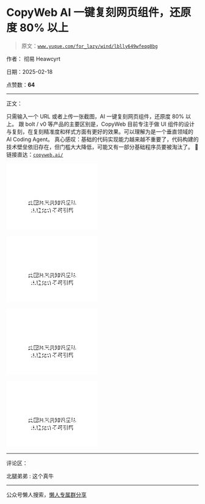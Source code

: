 # CopyWeb AI 一键复刻网页组件，还原度 80% 以上

> 原文：[`www.yuque.com/for_lazy/wind/lblly649wfeqq8bg`](https://www.yuque.com/for_lazy/wind/lblly649wfeqq8bg)

作者： 彻易 Heawcyrt

日期：2025-02-18

点赞数：**64**

* * *

正文：

只需输入一个 URL 或者上传一张截图，AI 一键复刻网页组件，还原度 80% 以上。 跟 bolt / v0 等产品的主要区别是，CopyWeb
目前专注于做 UI 组件的设计与复刻，在复刻精准度和样式方面有更好的效果。可以理解为是一个垂直领域的 AI Coding Agent。
真心感叹：基础的代码实现能力越来越不重要了，代码构建的技术壁垒依旧存在，但门槛大大降低，可能又有一部分基础程序员要被淘汰了。 🔗链接直达：[`copyweb.ai/`](https://copyweb.ai/)

![](img/810b785c985637282f87ef18f1113e2b.png "None")

![](img/eebf5d36ac35e921125484403692687a.png "None")

![](img/34ece4269b2f7f379e1d20e4b280f9e8.png "None")

![](img/209b259a9d4525602840e346d364d849.png "None")

* * *

评论区：

北腿弟弟 : 这个真牛

* * *

公众号懒人搜索，[懒人专属群分享](https://lazybook.fun/#/blog/group)